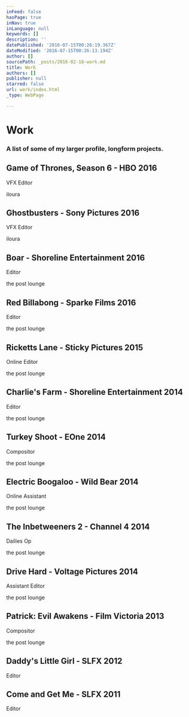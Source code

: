 ```yaml
---
inFeed: false
hasPage: true
inNav: true
inLanguage: null
keywords: []
description: ''
datePublished: '2016-07-15T00:26:19.367Z'
dateModified: '2016-07-15T00:26:13.194Z'
author: []
sourcePath: _posts/2016-02-10-work.md
title: Work
authors: []
publisher: null
starred: false
url: work/index.html
_type: WebPage

---
```

# Work

### A list of some of my larger profile, longform projects.

## Game of Thrones, Season 6 - HBO 2016

VFX Editor

iloura

## Ghostbusters - Sony Pictures 2016

VFX Editor

iloura

## Boar - Shoreline Entertainment 2016

Editor

the post lounge

## Red Billabong - Sparke Films 2016

Editor

the post lounge

## Ricketts Lane - Sticky Pictures 2015

Online Editor

the post lounge

## Charlie's Farm - Shoreline Entertainment 2014

Editor

the post lounge

## Turkey Shoot - EOne 2014

Compositor

the post lounge

## Electric Boogaloo - Wild Bear 2014

Online Assistant

the post lounge

## The Inbetweeners 2 - Channel 4 2014

Dailies Op

the post lounge

## Drive Hard - Voltage Pictures 2014

Assistant Editor

the post lounge

## Patrick: Evil Awakens - Film Victoria 2013

Compositor

the post lounge

## Daddy's Little Girl - SLFX 2012

Editor

## Come and Get Me - SLFX 2011

Editor